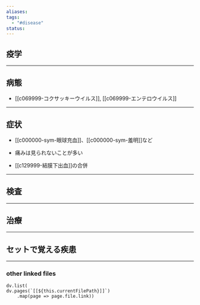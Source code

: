 ```yaml
---
aliases: 
tags:
  - "#disease"
status:
---
```

## 疫学
---
## 病態
- [[c069999-コクサッキーウイルス]], [[c069999-エンテロウイルス]]

---
## 症状
- [[c000000-sym-眼球充血]]、[[c000000-sym-羞明]]など
- 痛みは見られないことが多い

- [[c129999-結膜下出血]]の合併
---
## 検査
---
## 治療
---
## セットで覚える疾患
---
### other linked files
```dataviewjs
dv.list(
dv.pages(`[[${this.currentFilePath}]]`)
	.map(page => page.file.link))
```